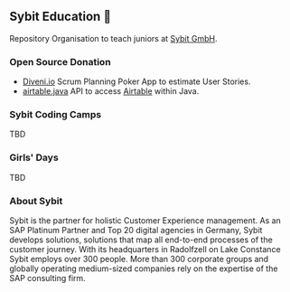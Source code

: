 ## Sybit Education 👋

Repository Organisation to teach juniors at [Sybit GmbH](https://www.sybit.de).

### Open Source Donation

* [Diveni.io](https://diveni.io)
  Scrum Planning Poker App to estimate User Stories.
* [airtable.java](https://github.com/Sybit-Education/airtable.java)
  API to access [Airtable](https://airtable.com) within Java.

### Sybit Coding Camps

TBD

### Girls' Days

TBD

### About Sybit

Sybit is the partner for holistic Customer Experience management. As an SAP Platinum Partner and Top
20 digital agencies in Germany, Sybit develops solutions, solutions that map all end-to-end processes of the customer
journey. With its headquarters in Radolfzell on Lake Constance Sybit employs over 300 people.
More than 300 corporate groups and globally operating medium-sized companies rely on the expertise of the SAP consulting firm.

<!--

**Here are some ideas to get you started:**

🙋‍♀️ A short introduction - what is your organization all about?
🌈 Contribution guidelines - how can the community get involved?
👩‍💻 Useful resources - where can the community find your docs? Is there anything else the community should know?
🍿 Fun facts - what does your team eat for breakfast?
🧙 Remember, you can do mighty things with the power of [Markdown](https://docs.github.com/github/writing-on-github/getting-started-with-writing-and-formatting-on-github/basic-writing-and-formatting-syntax)
-->
